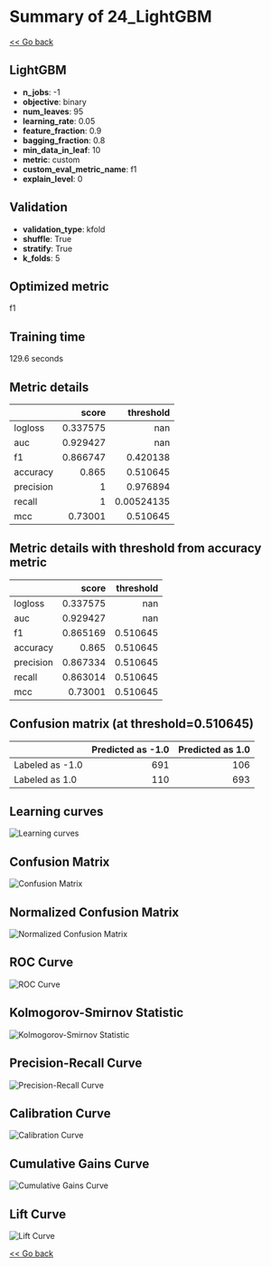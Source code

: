 # Summary of 24_LightGBM

[<< Go back](../README.md)


## LightGBM
- **n_jobs**: -1
- **objective**: binary
- **num_leaves**: 95
- **learning_rate**: 0.05
- **feature_fraction**: 0.9
- **bagging_fraction**: 0.8
- **min_data_in_leaf**: 10
- **metric**: custom
- **custom_eval_metric_name**: f1
- **explain_level**: 0

## Validation
 - **validation_type**: kfold
 - **shuffle**: True
 - **stratify**: True
 - **k_folds**: 5

## Optimized metric
f1

## Training time

129.6 seconds

## Metric details
|           |    score |    threshold |
|:----------|---------:|-------------:|
| logloss   | 0.337575 | nan          |
| auc       | 0.929427 | nan          |
| f1        | 0.866747 |   0.420138   |
| accuracy  | 0.865    |   0.510645   |
| precision | 1        |   0.976894   |
| recall    | 1        |   0.00524135 |
| mcc       | 0.73001  |   0.510645   |


## Metric details with threshold from accuracy metric
|           |    score |   threshold |
|:----------|---------:|------------:|
| logloss   | 0.337575 |  nan        |
| auc       | 0.929427 |  nan        |
| f1        | 0.865169 |    0.510645 |
| accuracy  | 0.865    |    0.510645 |
| precision | 0.867334 |    0.510645 |
| recall    | 0.863014 |    0.510645 |
| mcc       | 0.73001  |    0.510645 |


## Confusion matrix (at threshold=0.510645)
|                 |   Predicted as -1.0 |   Predicted as 1.0 |
|:----------------|--------------------:|-------------------:|
| Labeled as -1.0 |                 691 |                106 |
| Labeled as 1.0  |                 110 |                693 |

## Learning curves
![Learning curves](learning_curves.png)
## Confusion Matrix

![Confusion Matrix](confusion_matrix.png)


## Normalized Confusion Matrix

![Normalized Confusion Matrix](confusion_matrix_normalized.png)


## ROC Curve

![ROC Curve](roc_curve.png)


## Kolmogorov-Smirnov Statistic

![Kolmogorov-Smirnov Statistic](ks_statistic.png)


## Precision-Recall Curve

![Precision-Recall Curve](precision_recall_curve.png)


## Calibration Curve

![Calibration Curve](calibration_curve_curve.png)


## Cumulative Gains Curve

![Cumulative Gains Curve](cumulative_gains_curve.png)


## Lift Curve

![Lift Curve](lift_curve.png)



[<< Go back](../README.md)
